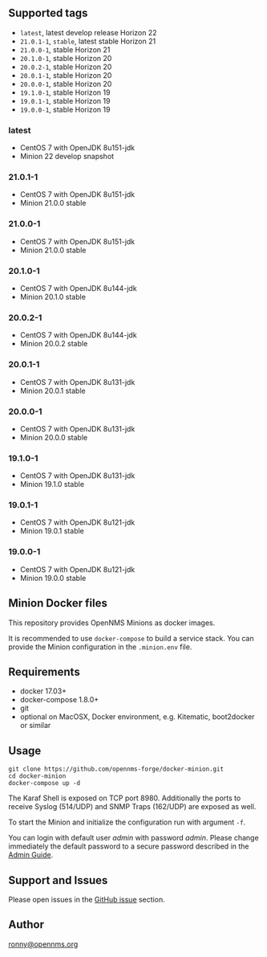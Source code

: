 ## Supported tags

* `latest`, latest develop release Horizon 22
* `21.0.1-1`, `stable`, latest stable Horizon 21
* `21.0.0-1`, stable Horizon 21
* `20.1.0-1`, stable Horizon 20
* `20.0.2-1`, stable Horizon 20
* `20.0.1-1`, stable Horizon 20
* `20.0.0-1`, stable Horizon 20
* `19.1.0-1`, stable Horizon 19
* `19.0.1-1`, stable Horizon 19
* `19.0.0-1`, stable Horizon 19

### latest

* CentOS 7 with OpenJDK 8u151-jdk
* Minion 22 develop snapshot

### 21.0.1-1

* CentOS 7 with OpenJDK 8u151-jdk
* Minion 21.0.0 stable

### 21.0.0-1

* CentOS 7 with OpenJDK 8u151-jdk
* Minion 21.0.0 stable

### 20.1.0-1

* CentOS 7 with OpenJDK 8u144-jdk
* Minion 20.1.0 stable

### 20.0.2-1

* CentOS 7 with OpenJDK 8u144-jdk
* Minion 20.0.2 stable

### 20.0.1-1

* CentOS 7 with OpenJDK 8u131-jdk
* Minion 20.0.1 stable

### 20.0.0-1

* CentOS 7 with OpenJDK 8u131-jdk
* Minion 20.0.0 stable

### 19.1.0-1

* CentOS 7 with OpenJDK 8u131-jdk
* Minion 19.1.0 stable

### 19.0.1-1

* CentOS 7 with OpenJDK 8u121-jdk
* Minion 19.0.1 stable

### 19.0.0-1

* CentOS 7 with OpenJDK 8u121-jdk
* Minion 19.0.0 stable

## Minion Docker files

This repository provides OpenNMS Minions as docker images.

It is recommended to use `docker-compose` to build a service stack.
You can provide the Minion configuration in the `.minion.env` file.

## Requirements

* docker 17.03+
* docker-compose 1.8.0+
* git
* optional on MacOSX, Docker environment, e.g. Kitematic, boot2docker or similar

## Usage

```
git clone https://github.com/opennms-forge/docker-minion.git
cd docker-minion
docker-compose up -d
```

The Karaf Shell is exposed on TCP port 8980.
Additionally the ports to receive Syslog (514/UDP) and SNMP Traps (162/UDP) are exposed as well.

To start the Minion and initialize the configuration run with argument `-f`.

You can login with default user *admin* with password *admin*.
Please change immediately the default password to a secure password described in the [Admin Guide](http://docs.opennms.org/opennms/branches/release-19.0.0/guide-install/guide-install.html#gi-minion).

## Support and Issues

Please open issues in the [GitHub issue](https://github.com/opennms-forge/docker-minion) section.

## Author

ronny@opennms.org
